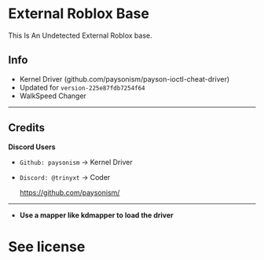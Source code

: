 # External Roblox Base
This Is An Undetected External Roblox base.


## Info
- Kernel Driver (github.com/paysonism/payson-ioctl-cheat-driver)
- Updated for `version-225e87fdb7254f64`
- WalkSpeed Changer

---


## Credits

**Discord Users**  
- `Github: paysonism` → Kernel Driver
- `Discord: @trinyxt` → Coder
  
  https://github.com/paysonism/

---

- **Use a mapper like kdmapper to load the driver**

# See license
